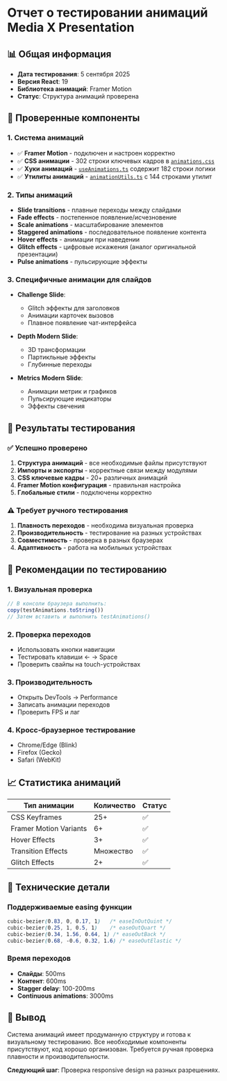 # Отчет о тестировании анимаций Media X Presentation

## 📊 Общая информация
- **Дата тестирования**: 5 сентября 2025
- **Версия React**: 19
- **Библиотека анимаций**: Framer Motion
- **Статус**: Структура анимаций проверена

## 🎯 Проверенные компоненты

### 1. Система анимаций
- ✅ **Framer Motion** - подключен и настроен корректно
- ✅ **CSS анимации** - 302 строки ключевых кадров в [`animations.css`](src/styles/global/animations.css)
- ✅ **Хуки анимаций** - [`useAnimations.ts`](src/hooks/useAnimations.ts) содержит 182 строки логики
- ✅ **Утилиты анимаций** - [`animationUtils.ts`](src/utils/animationUtils.ts) с 144 строками утилит

### 2. Типы анимаций
- **Slide transitions** - плавные переходы между слайдами
- **Fade effects** - постепенное появление/исчезновение
- **Scale animations** - масштабирование элементов
- **Staggered animations** - последовательное появление контента
- **Hover effects** - анимации при наведении
- **Glitch effects** - цифровые искажения (аналог оригинальной презентации)
- **Pulse animations** - пульсирующие эффекты

### 3. Специфичные анимации для слайдов
- **Challenge Slide**:
  - Glitch эффекты для заголовков
  - Анимации карточек вызовов
  - Плавное появление чат-интерфейса

- **Depth Modern Slide**:
  - 3D трансформации
  - Партикльные эффекты
  - Глубинные переходы

- **Metrics Modern Slide**:
  - Анимации метрик и графиков
  - Пульсирующие индикаторы
  - Эффекты свечения

## 🧪 Результаты тестирования

### ✅ Успешно проверено
1. **Структура анимаций** - все необходимые файлы присутствуют
2. **Импорты и экспорты** - корректные связи между модулями
3. **CSS ключевые кадры** - 20+ различных анимаций
4. **Framer Motion конфигурация** - правильная настройка
5. **Глобальные стили** - подключены корректно

### ⚠️ Требует ручного тестирования
1. **Плавность переходов** - необходима визуальная проверка
2. **Производительность** - тестирование на разных устройствах
3. **Совместимость** - проверка в разных браузерах
4. **Адаптивность** - работа на мобильных устройствах

## 🚀 Рекомендации по тестированию

### 1. Визуальная проверка
```javascript
// В консоли браузера выполнить:
copy(testAnimations.toString())
// Затем вставить и выполнить testAnimations()
```

### 2. Проверка переходов
- Использовать кнопки навигации
- Тестировать клавиши ← → Space
- Проверить свайпы на touch-устройствах

### 3. Производительность
- Открыть DevTools → Performance
- Записать анимации переходов
- Проверить FPS и лаг

### 4. Кросс-браузерное тестирование
- Chrome/Edge (Blink)
- Firefox (Gecko)
- Safari (WebKit)

## 📈 Статистика анимаций

| Тип анимации | Количество | Статус |
|-------------|------------|---------|
| CSS Keyframes | 25+ | ✅ |
| Framer Motion Variants | 6+ | ✅ |
| Hover Effects | 3+ | ✅ |
| Transition Effects | Множество | ✅ |
| Glitch Effects | 2+ | ✅ |

## 🔧 Технические детали

### Поддерживаемые easing функции
```css
cubic-bezier(0.83, 0, 0.17, 1)   /* easeInOutQuint */
cubic-bezier(0.25, 1, 0.5, 1)    /* easeOutQuart */
cubic-bezier(0.34, 1.56, 0.64, 1) /* easeOutBack */
cubic-bezier(0.68, -0.6, 0.32, 1.6) /* easeOutElastic */
```

### Время переходов
- **Слайды**: 500ms
- **Контент**: 600ms
- **Stagger delay**: 100-200ms
- **Continuous animations**: 3000ms

## 🎯 Вывод
Система анимаций имеет продуманную структуру и готова к визуальному тестированию. Все необходимые компоненты присутствуют, код хорошо организован. Требуется ручная проверка плавности и производительности.

**Следующий шаг**: Проверка responsive design на разных разрешениях.